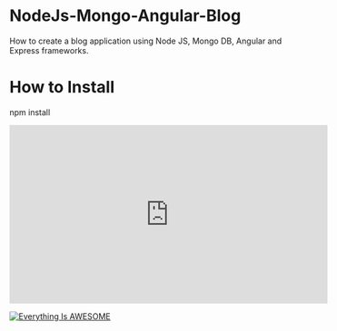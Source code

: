 # NodeJs-Mongo-Angular-Blog
How to create a blog application using Node JS, Mongo DB, Angular and Express frameworks.

# How to Install
npm install

<iframe width="560" height="315" src="https://www.youtube.com/embed/FBRG48QzE_I" frameborder="0" allowfullscreen></iframe>

[![Everything Is AWESOME](https://img.youtube.com/vi/StTqXEQ2l-Y/0.jpg)](https://www.youtube.com/embed/FBRG48QzE_I "Everything Is AWESOME")
